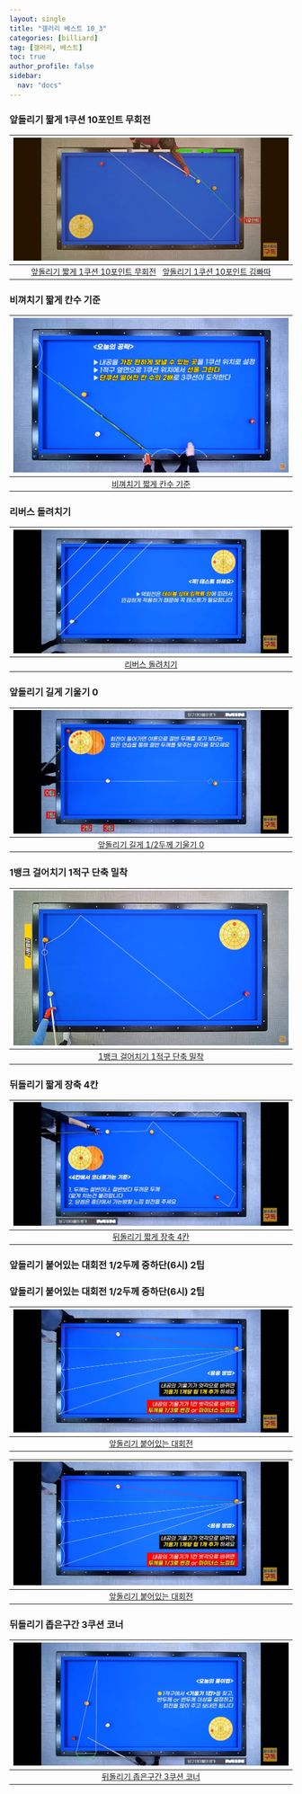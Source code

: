 ```yaml
---
layout: single
title: "갤러리 베스트 10_3"
categories: [billiard]
tag: [갤러리, 베스트]
toc: true
author_profile: false
sidebar:
  nav: "docs"
---
```


### 앞돌리기 짧게 1쿠션 10포인트 무회전

| [![앞돌리기 짧게 1쿠션 10포인트 무회전](/images/%EC%95%9E%EB%8F%8C%EB%A6%AC%EA%B8%B0%20%EC%A7%A7%EA%B2%8C%201%EC%BF%A0%EC%85%98%201%ED%8F%AC%EC%9D%B8%ED%8A%B8%20%EB%AC%B4%ED%9A%8C%EC%A0%84.png)](https://docs.google.com/presentation/d/1E-hLUQWz4RoGQKwwbyHFEJ1czejph08W/edit?usp=sharing&ouid=114978849290694301670&rtpof=true&sd=true) |
| :---: |
| [앞돌리기 짧게 1쿠션 10포인트 무회전](https://youtu.be/DbwJh4VRL9Q) &nbsp; [앞돌리기 1쿠션 10포인트 김빠따](https://youtu.be/CLCpmykB7sc?si=pHf0cg2Ja0Hmd_uw) |

### 비껴치기 짧게 칸수 기준

| [![비껴치기 짧게 칸수 기준](/images/%EB%B9%84%EA%BB%B4%EC%B9%98%EA%B8%B0%20%EC%A7%A7%EA%B2%8C%20%EC%B9%B8%EC%88%98.png)](https://1drv.ms/p/s!AuJKpwyYpUY9_AiudFb63ELULAzF?e=DG0Spo) |
| :---: |
| [비껴치기 짧게 칸수 기준](https://youtu.be/U9NFrh7HvBs?si=qEHBND6bI2ftT9Oa) |

### 리버스 돌려치기

| [![리버스 돌려치기](/images/%EB%A6%AC%EB%B2%84%EC%8A%A4%20%EB%8F%8C%EB%A0%A4%EC%B9%98%EA%B8%B0.png)](https://docs.google.com/presentation/d/1M__zQPnHPRkR5f3nbVqtG_41gHzAdGzv/edit?usp=sharing&ouid=114978849290694301670&rtpof=true&sd=true) |
| :---: |
| [리버스 돌려치기](https://youtu.be/qvxW5uwo2Xw) |

### 앞돌리기 길게 기울기 0

| [![앞돌리기 길게 기울기 0](/images/%EC%95%9E%EB%8F%8C%EB%A6%AC%EA%B8%B0%20%EA%B8%B0%EB%B3%B8%20%EB%B0%A9%EC%88%98.png)](/images/%EC%95%9E%EB%8F%8C%EB%A6%AC%EA%B8%B0%20%EA%B8%B0%EB%B3%B8%20%EB%B0%A9%EC%88%98.png) |
| :---: |
| [앞돌리기 길게 1/2두께 기울기 0](https://youtu.be/XF0v0q0myEg) |

### 1뱅크 걸어치기 1적구 단축 밀착

| [![1뱅크 걸어치기 1적구 단축 밀착칸](/images/1%EB%B1%85%ED%81%AC%201%EC%A0%81%EA%B5%AC%20%EB%8B%A8%EC%BF%A0%EC%85%98%20%EB%B0%80%EC%B0%A9.png)](https://1drv.ms/p/s!AuJKpwyYpUY9_AZnMDdgpKbDH4g0?e=4SGSyU) |
| :---: |
| [1뱅크 걸어치기 1적구 단축 밀착](https://youtu.be/VeLkiVviWQo?si=8DujIkxXPfLg_bU1) |

### 뒤돌리기 짧게 장축 4칸

| [![뒤돌리기 짧게 장축 4칸](/images/%EB%92%A4%EB%8F%8C%EB%A6%AC%EA%B8%B0%20%EC%A7%A7%EA%B2%8C%201%EC%A0%81%EA%B5%AC%20%EC%9E%A5%EC%B6%95%204%EC%B9%B8.png)](https://docs.google.com/presentation/d/1Rw1DeeM-uD_6vFJvp55Si6AZrrVKONqI/edit?usp=sharing&ouid=114978849290694301670&rtpof=true&sd=true) |
| :---: |
| [뒤돌리기 짧게 장축 4칸](https://youtu.be/nln74NLfjiU) |

### 앞돌리기 붙어있는 대회전 1/2두께 중하단(6시) 2팁 

### 앞돌리기 붙어있는 대회전 1/2두께 중하단(6시) 2팁

| [![앞돌리기 붙어있는 대회전](/images/%EC%95%9E%EB%8F%8C%EB%A6%AC%EA%B8%B0%20%EB%B6%99%EC%96%B4%EC%9E%88%EB%8A%94%20%EB%8C%80%ED%9A%8C%EC%A0%84.png)](https://1drv.ms/p/s!AuJKpwyYpUY9_ATQi9lZffVCfbkE?e=oAvgbC) |
| :---: |
| [앞돌리기 붙어있는 대회전](https://youtu.be/FsbDBE--Gbw) |

| [![앞돌리기 붙어있는 대회전](/images/%EC%95%9E%EB%8F%8C%EB%A6%AC%EA%B8%B0%20%EB%B6%99%EC%96%B4%EC%9E%88%EB%8A%94%20%EB%8C%80%ED%9A%8C%EC%A0%84.png)](/images/%EC%95%9E%EB%8F%8C%EB%A6%AC%EA%B8%B0%20%EB%B6%99%EC%96%B4%EC%9E%88%EB%8A%94%20%EB%8C%80%ED%9A%8C%EC%A0%84.png) |
| :---: |
| [앞돌리기 붙어있는 대회전](https://youtu.be/FsbDBE--Gbw) |

### 뒤돌리기 좁은구간 3쿠션 코너

| [![ 뒤돌리기 좁은구간 3쿠션 코너 1](/images/%EB%92%A4%EB%8F%8C%EB%A6%AC%EA%B8%B0-%EC%A2%81%EC%9D%80%EA%B5%AC%EA%B0%84-3%EC%BF%A0%EC%85%98-%EC%BD%94%EB%84%88-1.png)](https://docs.google.com/presentation/d/1rFD57HSnaQuIzgSe2MBpLnCig6apy7ag/edit?usp=sharing&ouid=114978849290694301670&rtpof=true&sd=true) |
| :---: |
| [뒤돌리기 좁은구간 3쿠션 코너](https://youtu.be/wKZyppuJhXc?si=GeFnI0MVBKerwa1N) |
